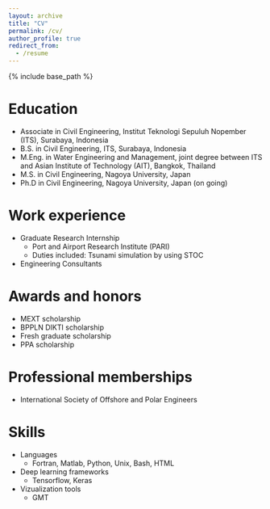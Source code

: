 ```yaml
---
layout: archive
title: "CV"
permalink: /cv/
author_profile: true
redirect_from:
  - /resume
---
```


{% include base_path %}

Education
======
* Associate in Civil Engineering, Institut Teknologi Sepuluh Nopember (ITS), Surabaya, Indonesia
* B.S. in Civil Engineering, ITS, Surabaya, Indonesia
* M.Eng. in Water Engineering and Management, joint degree between ITS and Asian Institute of Technology (AIT), Bangkok, Thailand 
* M.S. in Civil Engineering, Nagoya University, Japan
* Ph.D in Civil Engineering, Nagoya University, Japan (on going)

Work experience
======
* Graduate Research Internship
  * Port and Airport Research Institute (PARI)
  * Duties included: Tsunami simulation by using STOC
* Engineering Consultants

Awards and honors
======
* MEXT scholarship
* BPPLN DIKTI scholarship
* Fresh graduate scholarship
* PPA scholarship

Professional memberships
======
* International Society of Offshore and Polar Engineers

Skills
======
* Languages
  * Fortran, Matlab, Python, Unix, Bash, HTML
* Deep learning frameworks
  * Tensorflow, Keras
* Vizualization tools
  * GMT

<!-- Publications
======
  <ul>{% for post in site.publications %}
    {% include archive-single-cv.html %}
  {% endfor %}</ul> -->
